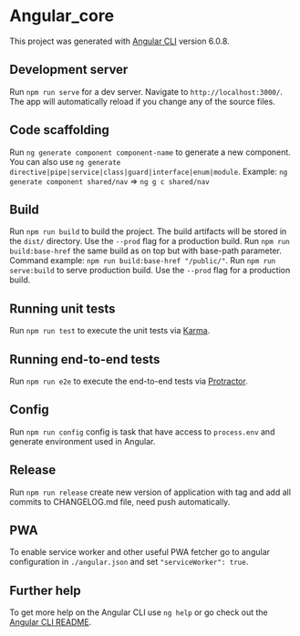 # Angular_core

This project was generated with [Angular CLI](https://github.com/angular/angular-cli) version 6.0.8.

## Development server

Run `npm run serve` for a dev server. Navigate to `http://localhost:3000/`. The app will automatically reload if you change any of the source files.

## Code scaffolding

Run `ng generate component component-name` to generate a new component. You can also use `ng generate directive|pipe|service|class|guard|interface|enum|module`.
Example: `ng generate component shared/nav` => `ng g c shared/nav`

## Build

Run `npm run build` to build the project. The build artifacts will be stored in the `dist/` directory. Use the `--prod` flag for a production build.
Run `npm run build:base-href` the same build as on top but with base-path parameter. Command example: `npm run build:base-href "/public/"`.
Run `npm run serve:build` to serve production build. Use the `--prod` flag for a production build.

## Running unit tests

Run `npm run test` to execute the unit tests via [Karma](https://karma-runner.github.io).

## Running end-to-end tests

Run `npm run e2e` to execute the end-to-end tests via [Protractor](http://www.protractortest.org/).

## Config

Run `npm run config` config is task that have access to `process.env` and generate environment used in Angular. 

## Release

Run `npm run release` create new version of application with tag and add all commits to CHANGELOG.md file, need push automatically. 

## PWA

To enable service worker and other useful PWA fetcher go to angular configuration in `./angular.json` and set `"serviceWorker": true`.

## Further help

To get more help on the Angular CLI use `ng help` or go check out the [Angular CLI README](https://github.com/angular/angular-cli/blob/master/README.md).
